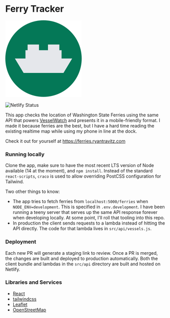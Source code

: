 # Ferry Tracker
![Ferry Icon](public/ferry-icon.svg)

![Netlify Status](https://api.netlify.com/api/v1/badges/77e31894-20cb-4ae9-b5a7-0310355b7fca/deploy-status)

This app checks the location of Washington State Ferries using the same API that powers [VesselWatch](https://www.wsdot.com/ferries/vesselwatch/) and presents it in a mobile-friendly format. I made it because ferries are the best, but I have a hard time reading the existing realtime map while using my phone in line at the dock. 

Check it out for yourself at https://ferries.ryantravitz.com

### Running locally
Clone the app, make sure to have the most recent LTS version of Node available (14 at the moment), and `npm install`. Instead of the standard `react-scripts`, `craco` is used to allow overriding PostCSS configuration for Tailwind.

Two other things to know:
- The app tries to fetch ferries from `localhost:5000/ferries` when `NODE_ENV=development`. This is specified in `.env.development`. I have been running a teeny server that serves up the same API response forever when developing locally. At some point, I'll roll that tooling into this repo.
- In production the client sends requests to a lambda instead of hitting the API directly. The code for that lambda lives in `src/api/vessels.js`.

### Deployment
Each new PR will generate a staging link to review. Once a PR is merged, the changes are built and deployed to production automatically. Both the client bundle and lambdas in the `src/api` directory are built and hosted on Netlify.

### Libraries and Services
- [React](https://reactjs.org/)
- [tailwindcss](https://tailwindcss.com/)
- [Leaflet](https://leafletjs.com/)
- [OpenStreetMap](https://www.openstreetmap.org/)

